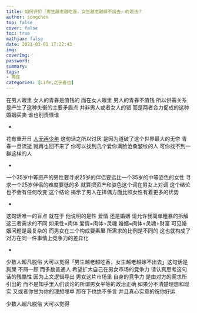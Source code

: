 ```yaml
---
title: 如何评价「男生越老越吃香，女生越老越嫁不出去」的说法？
author: songchen
top: false
cover: false
toc: true
mathjax: false
date: 2021-03-01 17:22:43
img:
coverImg:
password:
summary:
tags:
- 两性
categories: [Life,之乎者也]
---
```

在男人眼里 女人的青春是值钱的 而在女人眼里 男人的青春不值钱 所以供需关系 是产生了这种失衡的主要矛盾点 并非男人或者女人的错 而是两者合力促成的这种婚姻买卖 谁也别责怪谁

-

花有重开日 [人无再少年](https://www.zhihu.com/search?q=%E4%BA%BA%E6%97%A0%E5%86%8D%E5%B0%91%E5%B9%B4&search_source=Entity&hybrid_search_source=Entity&hybrid_search_extra=%7B%22sourceType%22%3A%22answer%22%2C%22sourceId%22%3A53165804%7D) 这句话之所以讨厌 是因为道破了这个世界最大的无奈 青春一旦流逝 就再也回不来了 你可以找到几个爱你满脸沧桑皱纹的人 可你找不到一群这样的人

-

一个35岁中等资产的男性要寻求25岁的伴侣要远比一个35岁的中等姿色的女性 寻求一个25岁伴侣的难度要低的多 就算把资产和姿色这个词在男女上对调 这个结论也不会有任何改变 这个结论 揭示了男人在择偶方面比照女性有着更多的优势

-

这句话唯一的盲点 就在于 他说明的是性 爱情 还是婚姻 请允许我简单粗暴的拆解这三者需求的不同 如果性=肉体 爱情=肉体+灵魂 婚姻=肉体+灵魂+财富 可见婚姻问题是最复杂的 而男女在三个构成要素里 所需求的比例是不同的 这也就构成了对方在同一件事情上竞争力的差异化

-

少数人超凡脱俗 大可以觉得「男生越老越吃香，女生越老越嫁不出去」这句话是狗屎 不屑一顾 而多数普通人 希望扩大自己在男女市场的竞争力 请认真思考这句话的残酷性 因为上文逻辑导出 男女这片市场里 自身的竞争力 是由对方的需求所引出的 而不是知乎里人们谈论的所谓男女平等的政治正确 如果分不清楚理想和现实 又或者你甘为你的理想埋单 那在下也绝不多言 并且真心实意的祝你好运


少数人超凡脱俗 大可以觉得